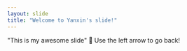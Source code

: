 ```yaml
---
layout: slide
title: "Welcome to Yanxin's slide!"
---
```

"This is my awesome slide" 🎉
Use the left arrow to go back!
